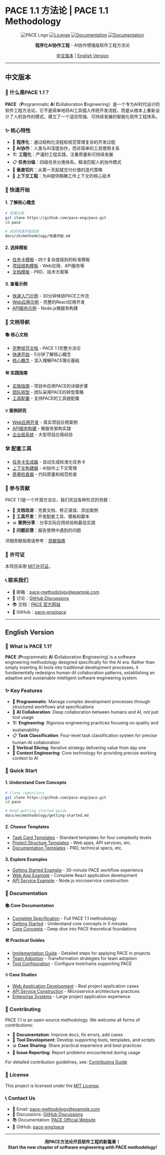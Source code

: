 # PACE 1.1 方法论 | PACE 1.1 Methodology

<div align="center">

![PACE Logo](https://img.shields.io/badge/PACE-1.1-blue?style=for-the-badge)
[![License](https://img.shields.io/badge/License-MIT-green?style=for-the-badge)](LICENSE)
[![Documentation](https://img.shields.io/badge/Documentation-中文-red?style=for-the-badge)](docs/zh/)
[![Documentation](https://img.shields.io/badge/Documentation-English-blue?style=for-the-badge)](docs/en/)

**程序化AI协作工程** - AI协作增强版软件工程方法论

[中文版本](#中文版本) | [English Version](#english-version)

</div>

---

## 中文版本

### 🚀 什么是PACE 1.1？

**PACE**（**P**rogrammatic **A**I **C**ollaboration **E**ngineering）是一个专为AI时代设计的软件工程方法论。它不是简单地将AI工具插入传统开发流程，而是从根本上重新设计了人机协作的模式，建立了一个适应性强、可持续发展的智能化软件工程体系。

### ✨ 核心特性

- 🎯 **程序化**：通过结构化流程和规范管理复杂的开发过程
- 🤝 **AI协作**：人类与AI深度协作，而非简单的工具使用关系  
- 🏗️ **工程化**：严谨的工程实践，注重质量和可持续发展
- 📋 **任务分级**：四级任务分类体系，精准匹配人机协作模式
- 🔄 **垂直切片**：从第一天起就交付价值的迭代策略
- 📖 **上下文工程**：为AI提供精确工作上下文的核心技术

### 🏁 快速开始

#### 1. 了解核心概念
```bash
# 克隆仓库
git clone https://github.com/pace-eng/pace.git
cd pace

# 阅读快速开始指南
docs/zh/methodology/快速开始.md
```

#### 2. 选择模板
- [任务卡模板](模板/任务卡/) - 四个复杂度级别的标准模板
- [项目结构模板](模板/项目结构/) - Web应用、API服务等
- [文档模板](模板/文档模板/) - PRD、技术方案等

#### 3. 查看示例
- [快速入门示例](示例/快速入门示例/) - 30分钟体验PACE工作流
- [Web应用示例](示例/Web应用示例/) - 完整的React应用开发
- [API服务示例](示例/API服务示例/) - Node.js微服务构建

### 📖 文档导航

#### 📚 核心文档
- [完整规范文档](docs/zh/methodology/pace-1.0-规范.md) - PACE 1.1完整方法论
- [快速开始](docs/zh/methodology/快速开始.md) - 5分钟了解核心概念
- [核心概念](docs/zh/methodology/核心概念/) - 深入理解PACE理论基础

#### 🛠️ 实践指南  
- [实施指南](docs/zh/指南/实施指南.md) - 项目中应用PACE的详细步骤
- [团队转型](docs/zh/指南/团队转型.md) - 团队采用PACE的转型策略
- [工具配置](docs/zh/指南/工具配置.md) - 支持PACE的工具链配置

#### 💡 案例研究
- [Web应用开发](docs/zh/案例研究/Web应用开发.md) - 真实项目应用案例
- [API服务构建](docs/zh/案例研究/API服务构建.md) - 微服务架构实践
- [企业级系统](docs/zh/案例研究/企业级系统.md) - 大型项目应用经验

### 🛠️ 配套工具

- [任务卡生成器](工具/任务卡生成器/) - 自动生成标准化任务卡
- [上下文构建器](工具/上下文构建器/) - AI协作上下文管理
- [质量检查器](工具/质量检查器/) - 代码质量和规范检查

### 🤝 参与贡献

PACE 1.1是一个开源方法论，我们欢迎各种形式的贡献：

- 📝 **文档改进**：完善文档、修正错误、添加案例
- 🔧 **工具开发**：开发配套工具、模板和脚本
- 📊 **案例分享**：分享实际应用经验和最佳实践
- 🐛 **问题反馈**：报告使用中遇到的问题

详细贡献指南请参考：[贡献指南](CONTRIBUTING.md)

### 📄 许可证

本项目采用 [MIT许可证](LICENSE)。

### 📞 联系我们

- 📧 邮箱：pace-methodology@example.com
- 💬 讨论：[GitHub Discussions](https://github.com/pace-eng/pace/discussions)
- 📚 文档：[PACE 官方网站](https://pace.150404.xyz/)
- 🌟 GitHub：[pace-eng/pace](https://github.com/pace-eng/pace)

---

## English Version

### 🚀 What is PACE 1.1?

**PACE** (**P**rogrammatic **A**I **C**ollaboration **E**ngineering) is a software engineering methodology designed specifically for the AI era. Rather than simply inserting AI tools into traditional development processes, it fundamentally redesigns human-AI collaboration patterns, establishing an adaptive and sustainable intelligent software engineering system.

### ✨ Key Features

- 🎯 **Programmatic**: Manage complex development processes through structured workflows and specifications
- 🤝 **AI Collaboration**: Deep collaboration between humans and AI, not just tool usage
- 🏗️ **Engineering**: Rigorous engineering practices focusing on quality and sustainability  
- 📋 **Task Classification**: Four-level task classification system for precise human-AI collaboration
- 🔄 **Vertical Slicing**: Iterative strategy delivering value from day one
- 📖 **Context Engineering**: Core technology for providing precise working context to AI

### 🏁 Quick Start

#### 1. Understand Core Concepts
```bash
# Clone repository
git clone https://github.com/pace-eng/pace.git
cd pace

# Read getting started guide
docs/en/methodology/getting-started.md
```

#### 2. Choose Templates
- [Task Card Templates](templates/task-cards/) - Standard templates for four complexity levels
- [Project Structure Templates](templates/project-structure/) - Web apps, API services, etc.
- [Documentation Templates](templates/documentation/) - PRD, technical specs, etc.

#### 3. Explore Examples
- [Getting Started Example](examples/getting-started-example/) - 30-minute PACE workflow experience
- [Web App Example](examples/web-app-example/) - Complete React application development
- [API Service Example](examples/api-service-example/) - Node.js microservice construction

### 📖 Documentation

#### 📚 Core Documentation
- [Complete Specification](docs/en/methodology/pace-1.0-specification.md) - Full PACE 1.1 methodology
- [Getting Started](docs/en/methodology/getting-started.md) - Understand core concepts in 5 minutes
- [Core Concepts](docs/en/methodology/core-concepts/) - Deep dive into PACE theoretical foundations

#### 🛠️ Practical Guides
- [Implementation Guide](docs/en/guides/implementation-guide.md) - Detailed steps for applying PACE in projects
- [Team Adoption](docs/en/guides/team-adoption.md) - Transformation strategies for team adoption
- [Tool Configuration](docs/en/guides/tool-configuration.md) - Configure toolchains supporting PACE

#### 💡 Case Studies
- [Web Application Development](docs/en/case-studies/web-application-development.md) - Real project application cases
- [API Service Construction](docs/en/case-studies/api-service-construction.md) - Microservice architecture practices
- [Enterprise Systems](docs/en/case-studies/enterprise-systems.md) - Large project application experience

### 🤝 Contributing

PACE 1.1 is an open-source methodology. We welcome all forms of contributions:

- 📝 **Documentation**: Improve docs, fix errors, add cases
- 🔧 **Tool Development**: Develop supporting tools, templates, and scripts  
- 📊 **Case Sharing**: Share practical experience and best practices
- 🐛 **Issue Reporting**: Report problems encountered during usage

For detailed contribution guidelines, see: [Contributing Guide](CONTRIBUTING_EN.md)

### 📄 License

This project is licensed under the [MIT License](LICENSE).

### 📞 Contact Us

- 📧 Email: pace-methodology@example.com
- 💬 Discussions: [GitHub Discussions](https://github.com/pace-eng/pace/discussions)  
- 📚 Documentation: [PACE Official Website](https://pace.150404.xyz/)
- 🌟 GitHub: [pace-eng/pace](https://github.com/pace-eng/pace)

---

<div align="center">

**用PACE方法论开启软件工程的新篇章！**  
**Start the new chapter of software engineering with PACE methodology!**

</div>